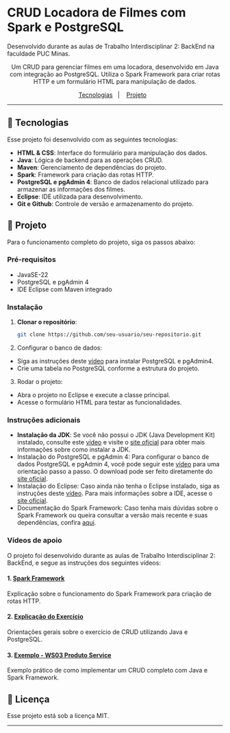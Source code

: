 # CRUD Locadora de Filmes com Spark e PostgreSQL

Desenvolvido durante as aulas de Trabalho Interdisciplinar 2: BackEnd na faculdade PUC Minas.

<p align="center">
Um CRUD para gerenciar filmes em uma locadora, desenvolvido em Java com integração ao PostgreSQL. Utiliza o Spark Framework para criar rotas HTTP e um formulário HTML para manipulação de dados.
</p>

<p align="center">
  <a href="#-tecnologias">Tecnologias</a>&nbsp;&nbsp;&nbsp;|&nbsp;&nbsp;&nbsp;
  <a href="#-projeto">Projeto</a>&nbsp;&nbsp;&nbsp;
</p>

---

## 🚀 Tecnologias

Esse projeto foi desenvolvido com as seguintes tecnologias:

- **HTML & CSS**: Interface do formulário para manipulação dos dados.
- **Java**: Lógica de backend para as operações CRUD.
- **Maven**: Gerenciamento de dependências do projeto.
- **Spark**: Framework para criação das rotas HTTP.
- **PostgreSQL e pgAdmin 4**: Banco de dados relacional utilizado para armazenar as informações dos filmes.
- **Eclipse**: IDE utilizada para desenvolvimento.
- **Git e Github**: Controle de versão e armazenamento do projeto.

## 📁 Projeto

Para o funcionamento completo do projeto, siga os passos abaixo:

### Pré-requisitos
- JavaSE-22
- PostgreSQL e pgAdmin 4
- IDE Eclipse com Maven integrado

### Instalação
1. **Clonar o repositório**:
   
   ```bash
   git clone https://github.com/seu-usuario/seu-repositorio.git
2. Configurar o banco de dados:
- Siga as instruções deste [vídeo](https://www.youtube.com/watch?v=UbX-2Xud1JA&t=160s) para instalar PostgreSQL e pgAdmin4.
- Crie uma tabela no PostgreSQL conforme a estrutura do projeto.
3. Rodar o projeto:
- Abra o projeto no Eclipse e execute a classe principal.
- Acesse o formulário HTML para testar as funcionalidades.

### Instruções adicionais
- **Instalação da JDK**: Se você não possui o JDK (Java Development Kit) instalado, consulte este [vídeo](https://www.youtube.com/watch?v=sNFii-cvNz0) e visite o [site oficial](https://www.oracle.com/br/java/technologies/downloads/) para obter mais informações sobre como instalar a JDK.
- Instalação do PostgreSQL e pgAdmin 4: Para configurar o banco de dados PostgreSQL e pgAdmin 4, você pode seguir este [vídeo](https://www.youtube.com/watch?v=UbX-2Xud1JA&t=160s) para uma orientação passo a passo. O download pode ser feito diretamente do [site oficial](https://www.postgresql.org/download/).
- Instalação do Eclipse: Caso ainda não tenha o Eclipse instalado, siga as instruções deste [vídeo](https://www.youtube.com/watch?v=1-TXv0D5bcg). Para mais informações sobre a IDE, acesse o [site oficial](https://www.eclipse.org/).
- Documentação do Spark Framework: Caso tenha mais dúvidas sobre o Spark Framework ou queira consultar a versão mais recente e suas dependências, confira [aqui](https://central.sonatype.com/?smo=true).

### Vídeos de apoio
O projeto foi desenvolvido durante as aulas de Trabalho Interdisciplinar 2: BackEnd, e segue as instruções dos seguintes vídeos:

#### 1. [Spark Framework](https://www.youtube.com/watch?v=8PRhIU7oR80)
   Explicação sobre o funcionamento do Spark Framework para criação de rotas HTTP.

#### 2. [Explicação do Exercício](https://www.youtube.com/watch?v=N49YfGdyHx4)
   Orientações gerais sobre o exercício de CRUD utilizando Java e PostgreSQL.

#### 3. [Exemplo - WS03 Produto Service](https://www.youtube.com/watch?v=kwDxesKQQCY)
   Exemplo prático de como implementar um CRUD completo com Java e Spark Framework.



## 📝 Licença

Esse projeto está sob a licença MIT.

---
  
